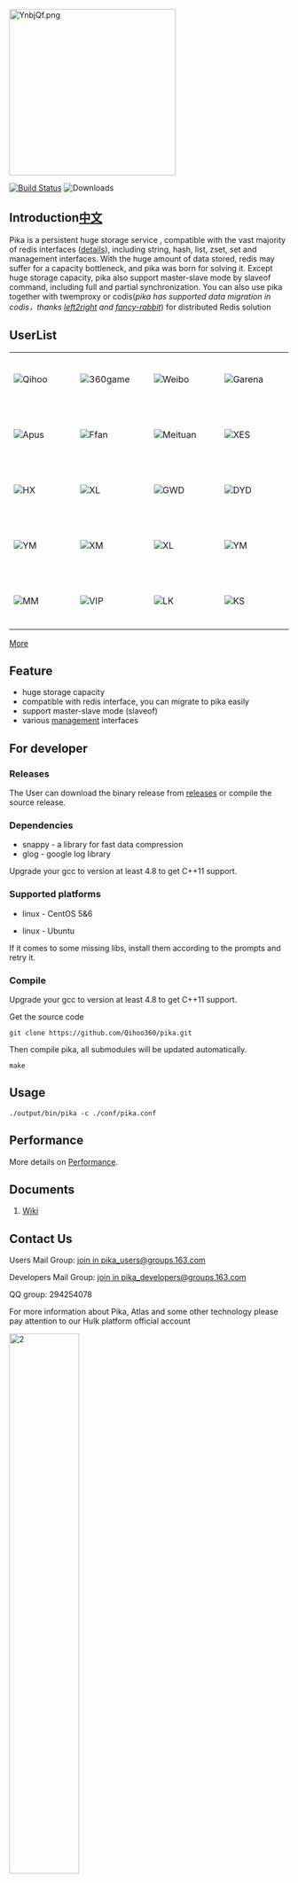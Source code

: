 <img src="https://s1.ax1x.com/2020/05/08/YnbjQf.png" alt="YnbjQf.png"  width="300" />

[![Build Status](https://travis-ci.org/Qihoo360/pika.svg?branch=master)](https://travis-ci.org/Qihoo360/pika) ![Downloads](https://img.shields.io/github/downloads/Qihoo360/pika/total)

## Introduction[中文](https://github.com/Qihoo360/pika/blob/master/README_CN.md)

Pika is a persistent huge storage service , compatible  with the vast majority of redis interfaces ([details](https://github.com/Qihoo360/pika/wiki/pika-支持的redis接口及兼容情况)), including string, hash, list, zset, set and management interfaces. With the huge amount of data stored, redis may suffer for a capacity bottleneck, and pika was born for solving it. Except huge storage capacity, pika also support master-slave mode by slaveof command, including full and partial synchronization. You can also use pika together with twemproxy or codis(*pika has supported data migration in codis，thanks [left2right](https://github.com/left2right) and [fancy-rabbit](https://github.com/fancy-rabbit)*) for distributed Redis solution


## UserList

<table>
<tr>
<td height = "100" width = "150"><img src="http://i.imgur.com/dcHpCm4.png" alt="Qihoo"></td>
<td height = "100" width = "150"><img src="https://i.imgur.com/BIjqe9R.jpg" alt="360game"></td>
<td height = "100" width = "150"><img src="http://i.imgur.com/jjZczkN.png" alt="Weibo"></td>
<td height = "100" width = "150"><img src="http://i.imgur.com/zoel46r.gif" alt="Garena"></td>
</tr>
<tr>
<td height = "100" width = "150"><img src="http://i.imgur.com/kHqACbn.png" alt="Apus"></td>
<td height = "100" width = "150"><img src="http://i.imgur.com/2c57z8U.png" alt="Ffan"></td>
<td height = "100" width = "150"><img src="http://i.imgur.com/rUiO5VU.png" alt="Meituan"></td>
<td height = "100" width = "150"><img src="http://i.imgur.com/px5mEuW.png" alt="XES"></td>
</tr>
<tr>
<td height = "100" width = "150"><img src="http://imgur.com/yJe4FP8.png" alt="HX"></td>
<td height = "100" width = "150"><img src="http://i.imgur.com/o8ZDXCH.png" alt="XL"></td>
<td height = "100" width = "150"><img src="http://imgur.com/w3qNQ9T.png" alt="GWD"></td>
<td height = "100" width = "150"><img src="https://imgur.com/KMVr3Z6.png" alt="DYD"></td>
</tr>
<tr>
<td height = "100" width = "150"><img src="http://i.imgur.com/vJbAfri.png" alt="YM"></td>
<td height = "100" width = "150"><img src="http://i.imgur.com/aNxzwsY.png" alt="XM"></td>
<td height = "100" width = "150"><img src="http://i.imgur.com/mrWxwkF.png" alt="XL"></td>
<td height = "100" width = "150"><img src="http://imgur.com/0oaVKlk.png" alt="YM"></td>
</tr>
<tr>
<td height = "100" width = "150"><img src="https://i.imgur.com/PI89mec.png" alt="MM"></td>
<td height = "100" width = "150"><img src="https://i.imgur.com/G9MOvZe.jpg" alt="VIP"></td>
<td height = "100" width = "150"><img src="https://imgur.com/vQW5qr3.png" alt="LK"></td>
<td height = "100" width = "150"><img src="https://i.imgur.com/jIMG4mi.jpg" alt="KS"></td>
</tr>
</table>

[More](https://github.com/Qihoo360/pika/blob/master/USERS.md)

## Feature

* huge storage capacity
* compatible with redis interface, you can migrate to pika easily
* support master-slave mode (slaveof)
* various [management](https://github.com/Qihoo360/pika/wiki/pika的一些管理命令方式说明) interfaces

## For developer

### Releases
The User can download the binary release from [releases](https://github.com/Qihoo360/pika/releases) or compile the source release.

### Dependencies

* snappy - a library for fast data compression
* glog - google log library

Upgrade your gcc to version at least 4.8 to get C++11 support.

### Supported platforms

* linux - CentOS 5&6

* linux - Ubuntu

If it comes to some missing libs, install them according to the prompts and retry it.

### Compile

Upgrade your gcc to version at least 4.8 to get C++11 support.

Get the source code

```
git clone https://github.com/Qihoo360/pika.git
```


Then compile pika, all submodules will be updated automatically.

```
make
```

## Usage

```
./output/bin/pika -c ./conf/pika.conf
```

## Performance

More details on [Performance](https://github.com/Qihoo360/pika/wiki/3.2.x-Performance).


## Documents

1. [Wiki](https://github.com/Qihoo360/pika/wiki)

## Contact Us

Users Mail Group: [join in pika_users@groups.163.com](http://163.fm/7VSsSWUJ)

Developers Mail Group: [join in pika_developers@groups.163.com](http://163.fm/Q70Qbg3v)

QQ group: 294254078

For more information about Pika, Atlas and some other technology please pay attention to our Hulk platform official account

<img src="http://i.imgur.com/pL4ni57.png" height = "50%" width = "50%" alt="2">
